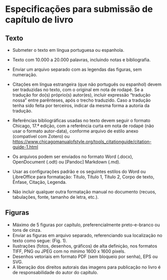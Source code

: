 Especificações para submissão de capítulo de livro
==================================================

Texto
-----

- Submeter o texto em língua portuguesa ou espanhola.
- Texto com 10.000 a 20.000 palavras, incluindo notas e bibliografia.
- Enviar um arquivo separado com as legendas das figuras, sem numeração.
- Citações em língua estrangeira (que não português ou espanhol) devem ser traduzidas no texto, com o original em nota de rodapé. Se a tradução for do(s) próprio(s) autor(es), incluir expressão “tradução nossa” entre parênteses, após o trecho traduzido. Caso a tradução tenha sido feita por terceiros, indicar da mesma forma a autoria da tradução.
- Referências bibliográficas usadas no texto devem seguir o formato Chicago, 17.ª edição, com a referência curta em nota de rodapé (não usar o formato autor-data), conforme arquivo de estilo anexo (compatível com Zotero) ou https://www.chicagomanualofstyle.org/tools_citationguide/citation-guide-1.html

- Os arquivos podem ser enviados no formato Word (.docx), OpenDocument (.odt) ou [Pandoc] Markdown (.md).
- Usar as configurações padrão e os seguintes estilos do Word ou LibreOffice para formatação: Título, Título 1, Título 2, Corpo de texto, Ênfase, Citação, Legenda.
- Não incluir qualquer outra formatação manual no documento (recuos, tabulações, fonte, tamanho de letra, etc.).


Figuras
-------

- Máximo de 5 figuras por capítulo, preferencialmente preto-e-branco ou tons de cinza.
- Enviar as figuras em arquivo separado, referenciando sua localização no texto como segue: (Fig. 1).
- Ilustrações (fotos, desenhos, gráficos) de alta definição, nos formatos TIFF, PNG ou JPEG com no mínimo 1600 x 1600 pixels.
- Desenhos vetoriais em formato PDF (sem bloqueio por senha), EPS ou SVG.
- A liberação dos direitos autorais das imagens para publicação no livro é de responsabilidade do autor do capítulo.
